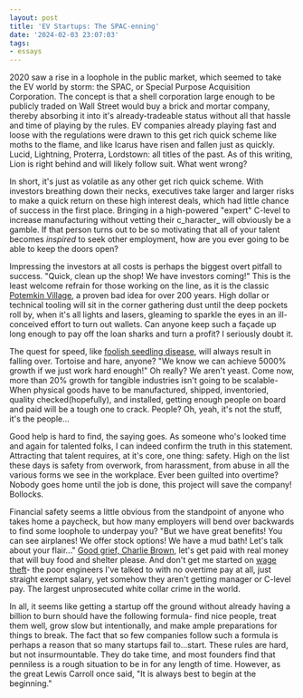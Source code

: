```yaml
---
layout: post
title: 'EV Startups: The SPAC-enning'
date: '2024-02-03 23:07:03'
tags:
- essays
---
```


2020 saw a rise in a loophole in the public market, which seemed to take the EV world by storm: the SPAC, or Special Purpose Acquisition Corporation. The concept is that a shell corporation large enough to be publicly traded on Wall Street would buy a brick and mortar company, thereby absorbing it into it's already-tradeable status without all that hassle and time of playing by the rules. EV companies already playing fast and loose with the regulations were drawn to this get rich quick scheme like moths to the flame, and like Icarus have risen and fallen just as quickly. Lucid, Lightning, Proterra, Lordstown: all titles of the past. As of this writing, Lion is right behind and will likely follow suit. What went wrong?

In short, it's just as volatile as any other get rich quick scheme. With investors breathing down their necks, executives take larger and larger risks to make a quick return on these high interest deals, which had little chance of success in the first place. Bringing in a high-powered "expert" C-level to increase manufacturing without vetting their c_haracter_ will obviously be a gamble. If that person turns out to be so motivating that all of your talent becomes _inspired_ to seek other employment, how are you ever going to be able to keep the doors open?

Impressing the investors at all costs is perhaps the biggest overt pitfall to success. "Quick, clean up the shop! We have investors coming!" This is the least welcome refrain for those working on the line, as it is the classic [Potemkin Village](https://en.wikipedia.org/wiki/Potemkin_village), a proven bad idea for over 200 years. High dollar or technical tooling will sit in the corner gathering dust until the deep pockets roll by, when it's all lights and lasers, gleaming to sparkle the eyes in an ill-conceived effort to turn out wallets. Can anyone keep such a façade up long enough to pay off the loan sharks and turn a profit? I seriously doubt it.

The quest for speed, like [foolish seedling disease](https://en.wikipedia.org/wiki/Bakanae), will always result in falling over. Tortoise and hare, anyone? "We know we can achieve 5000% growth if we just work hard enough!" Oh really? We aren't yeast. Come now, more than 20% growth for tangible industries isn't going to be scalable- When physical goods have to be manufactured, shipped, inventoried, quality checked(hopefully), and installed, getting enough people on board and paid will be a tough one to crack. People? Oh, yeah, it's not the stuff, it's the people...

Good help is hard to find, the saying goes. As someone who's looked time and again for talented folks, I can indeed confirm the truth in this statement. Attracting that talent requires, at it's core, one thing: safety. High on the list these days is safety from overwork, from harassment, from abuse in all the various forms we see in the workplace. Ever been guilted into overtime? Nobody goes home until the job is done, this project will save the company! Bollocks.

Financial safety seems a little obvious from the standpoint of anyone who takes home a paycheck, but how many employers will bend over backwards to find some loophole to underpay you? "But we have great benefits! You can see airplanes! We offer stock options! We have a mud bath! Let's talk about your flair..." [Good grief, Charlie Brown](https://youtu.be/cQ-t4DhAfrs?si=ZmTcUBZGyPHbktoe&t=43), let's get paid with real money that will buy food and shelter please. And don't get me started on [wage theft](https://www.epi.org/publication/wage-theft-2021/)- the poor engineers I've talked to with no overtime pay at all, just straight exempt salary, yet somehow they aren't getting manager or C-level pay. The largest unprosecuted white collar crime in the world.

In all, it seems like getting a startup off the ground without already having a billion to burn should have the following formula- find nice people, treat them well, grow slow but intentionally, and make ample preparations for things to break. The fact that so few companies follow such a formula is perhaps a reason that so many startups fail to...start. These rules are hard, but not insurmountable. They do take time, and most founders find that penniless is a rough situation to be in for any length of time. However, as the great Lewis Carroll once said, "It is always best to begin at the beginning."

